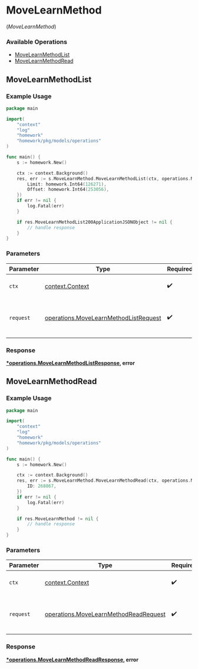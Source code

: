 # MoveLearnMethod
(*MoveLearnMethod*)

### Available Operations

* [MoveLearnMethodList](#movelearnmethodlist)
* [MoveLearnMethodRead](#movelearnmethodread)

## MoveLearnMethodList

### Example Usage

```go
package main

import(
	"context"
	"log"
	"homework"
	"homework/pkg/models/operations"
)

func main() {
    s := homework.New()

    ctx := context.Background()
    res, err := s.MoveLearnMethod.MoveLearnMethodList(ctx, operations.MoveLearnMethodListRequest{
        Limit: homework.Int64(126271),
        Offset: homework.Int64(253056),
    })
    if err != nil {
        log.Fatal(err)
    }

    if res.MoveLearnMethodList200ApplicationJSONObject != nil {
        // handle response
    }
}
```

### Parameters

| Parameter                                                                                      | Type                                                                                           | Required                                                                                       | Description                                                                                    |
| ---------------------------------------------------------------------------------------------- | ---------------------------------------------------------------------------------------------- | ---------------------------------------------------------------------------------------------- | ---------------------------------------------------------------------------------------------- |
| `ctx`                                                                                          | [context.Context](https://pkg.go.dev/context#Context)                                          | :heavy_check_mark:                                                                             | The context to use for the request.                                                            |
| `request`                                                                                      | [operations.MoveLearnMethodListRequest](../../models/operations/movelearnmethodlistrequest.md) | :heavy_check_mark:                                                                             | The request object to use for the request.                                                     |


### Response

**[*operations.MoveLearnMethodListResponse](../../models/operations/movelearnmethodlistresponse.md), error**


## MoveLearnMethodRead

### Example Usage

```go
package main

import(
	"context"
	"log"
	"homework"
	"homework/pkg/models/operations"
)

func main() {
    s := homework.New()

    ctx := context.Background()
    res, err := s.MoveLearnMethod.MoveLearnMethodRead(ctx, operations.MoveLearnMethodReadRequest{
        ID: 268867,
    })
    if err != nil {
        log.Fatal(err)
    }

    if res.MoveLearnMethod != nil {
        // handle response
    }
}
```

### Parameters

| Parameter                                                                                      | Type                                                                                           | Required                                                                                       | Description                                                                                    |
| ---------------------------------------------------------------------------------------------- | ---------------------------------------------------------------------------------------------- | ---------------------------------------------------------------------------------------------- | ---------------------------------------------------------------------------------------------- |
| `ctx`                                                                                          | [context.Context](https://pkg.go.dev/context#Context)                                          | :heavy_check_mark:                                                                             | The context to use for the request.                                                            |
| `request`                                                                                      | [operations.MoveLearnMethodReadRequest](../../models/operations/movelearnmethodreadrequest.md) | :heavy_check_mark:                                                                             | The request object to use for the request.                                                     |


### Response

**[*operations.MoveLearnMethodReadResponse](../../models/operations/movelearnmethodreadresponse.md), error**

